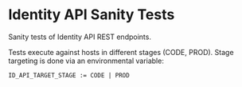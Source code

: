 # Identity API Sanity Tests

Sanity tests of Identity API REST endpoints. 

Tests execute against hosts in different stages (CODE, PROD). Stage targeting is 
done via an environmental variable:

```
ID_API_TARGET_STAGE := CODE | PROD
```
